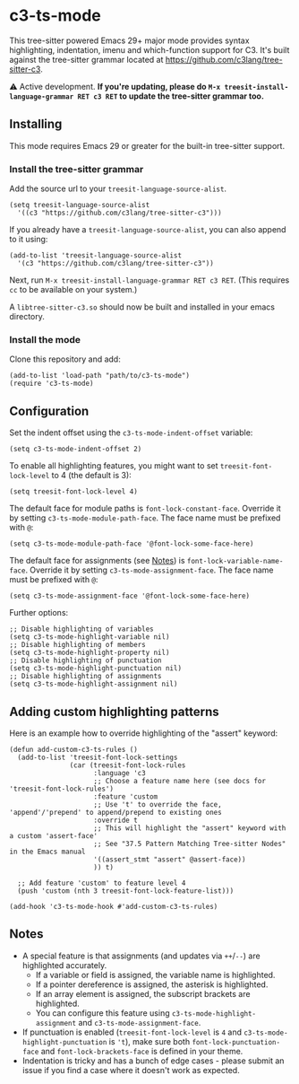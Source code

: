 # c3-ts-mode
This tree-sitter powered Emacs 29+ major mode provides syntax highlighting, indentation, imenu and which-function support for C3.
It's built against the tree-sitter grammar located at <https://github.com/c3lang/tree-sitter-c3>.

⚠️ Active development. **If you're updating, please do `M-x treesit-install-language-grammar RET c3 RET` to update the tree-sitter grammar too.**

## Installing

This mode requires Emacs 29 or greater for the built-in tree-sitter support.

### Install the tree-sitter grammar
Add the source url to your `treesit-language-source-alist`.
```elisp
(setq treesit-language-source-alist
  '((c3 "https://github.com/c3lang/tree-sitter-c3")))
```

If you already have a `treesit-language-source-alist`, you can also append to it using:
```elisp
(add-to-list 'treesit-language-source-alist
  '(c3 "https://github.com/c3lang/tree-sitter-c3"))
```

Next, run `M-x treesit-install-language-grammar RET c3 RET`. (This requires `cc` to be available on your system.)

A `libtree-sitter-c3.so` should now be built and installed in your emacs directory.

### Install the mode

Clone this repository and add:
```elisp
(add-to-list 'load-path "path/to/c3-ts-mode")
(require 'c3-ts-mode)
```

## Configuration

Set the indent offset using the `c3-ts-mode-indent-offset` variable:
```elisp
(setq c3-ts-mode-indent-offset 2)
```

To enable all highlighting features, you might want to set `treesit-font-lock-level` to 4 (the default is 3):
```elisp
(setq treesit-font-lock-level 4)
```

The default face for module paths is `font-lock-constant-face`. Override it by setting `c3-ts-mode-module-path-face`. The face name must be prefixed with `@`:
```elisp
(setq c3-ts-mode-module-path-face '@font-lock-some-face-here)
```

The default face for assignments (see [Notes](#notes)) is `font-lock-variable-name-face`. Override it by setting `c3-ts-mode-assignment-face`. The face name must be prefixed with `@`:
```elisp
(setq c3-ts-mode-assignment-face '@font-lock-some-face-here)
```

Further options:
```elisp
;; Disable highlighting of variables
(setq c3-ts-mode-highlight-variable nil)
;; Disable highlighting of members
(setq c3-ts-mode-highlight-property nil)
;; Disable highlighting of punctuation
(setq c3-ts-mode-highlight-punctuation nil)
;; Disable highlighting of assignments
(setq c3-ts-mode-highlight-assignment nil)
```

## Adding custom highlighting patterns

Here is an example how to override highlighting of the "assert" keyword:
```elisp
(defun add-custom-c3-ts-rules ()
  (add-to-list 'treesit-font-lock-settings
               (car (treesit-font-lock-rules
                     :language 'c3
                     ;; Choose a feature name here (see docs for 'treesit-font-lock-rules')
                     :feature 'custom
                     ;; Use 't' to override the face, 'append'/'prepend' to append/prepend to existing ones
                     :override t
                     ;; This will highlight the "assert" keyword with a custom 'assert-face'
                     ;; See "37.5 Pattern Matching Tree-sitter Nodes" in the Emacs manual
                     '((assert_stmt "assert" @assert-face))
                     )) t)

  ;; Add feature 'custom' to feature level 4
  (push 'custom (nth 3 treesit-font-lock-feature-list)))

(add-hook 'c3-ts-mode-hook #'add-custom-c3-ts-rules)
```

## Notes
- A special feature is that assignments (and updates via `++`/`--`) are highlighted accurately.
  - If a variable or field is assigned, the variable name is highlighted.
  - If a pointer dereference is assigned, the asterisk is highlighted.
  - If an array element is assigned, the subscript brackets are highlighted.
  - You can configure this feature using `c3-ts-mode-highlight-assignment` and `c3-ts-mode-assignment-face`.
- If punctuation is enabled (`treesit-font-lock-level` is `4` and `c3-ts-mode-highlight-punctuation` is `'t`), make sure both `font-lock-punctuation-face` and `font-lock-brackets-face` is defined in your theme.
- Indentation is tricky and has a bunch of edge cases - please submit an issue if you find a case where it doesn't work as expected.
